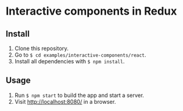 # Interactive components in Redux

## Install

1. Clone this repository.
2. Go to `$ cd examples/interactive-components/react`.
3. Install all dependencies with `$ npm install`.

## Usage

1. Run `$ npm start` to build the app and start a server.
2. Visit [http://localhost:8080/](http://localhost:8080/) in a browser.

